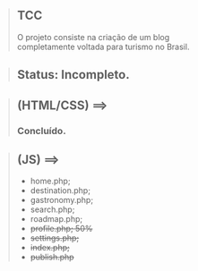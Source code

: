 > ## TCC
> O projeto consiste na criação de um blog <br> completamente voltada para turismo no Brasil.

> ## Status: Incompleto.

> ## (HTML/CSS) ==>
> ### Concluído.

> ## (JS) ==>
> + home.php;
> + destination.php;
> + gastronomy.php;
> + search.php;
> + roadmap.php;
> + <s>profile.php; 50% </s>
> + <s>settings.php;</s>
> + <s>index.php;</s>
> + <s>publish.php</s>